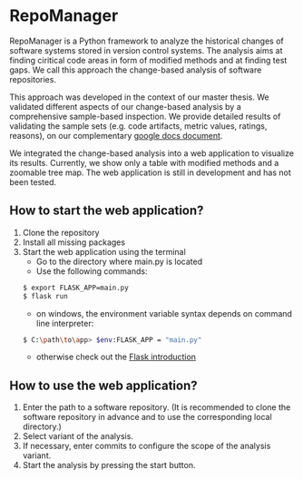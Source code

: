 # RepoManager
RepoManager is a Python framework to analyze the historical changes of software systems stored in version control systems. The analysis aims at finding ciritical code areas in form of modified methods and at finding test gaps. We call this approach the change-based analysis of software repositories.

This approach was developed in the context of our master thesis. We validated different aspects of our change-based analysis by a comprehensive sample-based inspection. We provide detailed results of validating the sample sets (e.g. code artifacts, metric values, ratings, reasons), on our complementary [google docs document](https://docs.google.com/spreadsheets/d/1LMwUOiO33gK4oeYTnHs4tAKA53Rp1NBLijPJ28WjEmI/edit?usp=sharing).

We integrated the change-based analysis into a web application to visualize its results. Currently, we show only a table with modified methods and a zoomable tree map. The web application is still in development and has not been tested.

## How to start the web application?
1. Clone the repository
2. Install all missing packages
3. Start the web application using the terminal
   - Go to the directory where main.py is located
   - Use the following commands:
   ```bash
   $ export FLASK_APP=main.py
   $ flask run
   ```
   - on windows, the environment variable syntax depends on command line interpreter:
   ```bash
   $ C:\path\to\app> $env:FLASK_APP = "main.py"
   ```
   - otherwise check out the [Flask introduction](https://flask.palletsprojects.com/en/1.1.x/)
   
## How to use the web application?
1. Enter the path to a software repository. (It is recommended to clone the software repository in advance and to use the corresponding local directory.)
2. Select variant of the analysis.
3. If necessary, enter commits to configure the scope of the analysis variant.
4. Start the analysis by pressing the start button.

